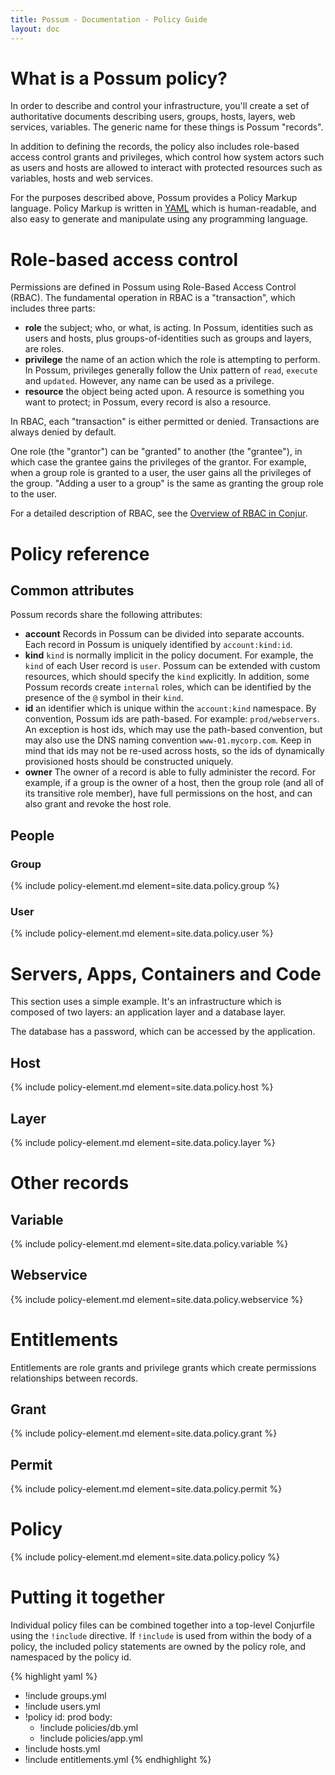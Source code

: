 ```yaml
---
title: Possum - Documentation - Policy Guide
layout: doc
---
```


# What is a Possum policy?

In order to describe and control your infrastructure, you'll create a set of authoritative documents describing users, groups, hosts, layers, web services, variables. The generic name for these things is Possum "records".

In addition to defining the records, the policy also includes role-based access control grants and privileges, which control how system actors such as users and hosts are allowed to interact with protected resources such as variables, hosts and web services.

For the purposes described above, Possum provides a Policy Markup language. Policy Markup is written in [YAML](http://yaml.org) which is human-readable, and also easy to generate and manipulate using any programming language.

# Role-based access control

Permissions are defined in Possum using Role-Based Access Control (RBAC). The fundamental operation in RBAC is a "transaction", which includes three parts:

* **role** the subject; who, or what, is acting. In Possum, identities such as users and hosts, plus groups-of-identities such as groups and layers, are roles.
* **privilege** the name of an action which the role is attempting to perform. In Possum, privileges generally follow the Unix pattern of `read`, `execute` and `updated`. However, any name can be used as a privilege.
* **resource** the object being acted upon. A resource is something you want to protect; in Possum, every record is also a resource.

In RBAC, each "transaction" is either permitted or denied. Transactions are always denied by default.

One role (the "grantor") can be "granted" to another (the "grantee"), in which case the grantee gains the privileges of the grantor. For example, when a group role is granted to a user, the user gains all the privileges of the group. "Adding a user to a group" is the same as granting the group role to the user.

For a detailed description of RBAC, see the [Overview of RBAC in Conjur](https://developer.conjur.net/key_concepts/rbac.html).

# Policy reference

## Common attributes

Possum records share the following attributes:

* **account** Records in Possum can be divided into separate accounts. Each record in Possum is uniquely identified by `account:kind:id`.
* **kind** `kind` is normally implicit in the policy document. For example, the `kind` of each User record is `user`. Possum can be extended with custom resources, which should specify the `kind` explicitly. In addition, some Possum records create `internal` roles, which can be identified by the presence of the `@` symbol in their `kind`. 
* **id** an identifier which is unique within the `account:kind` namespace. By convention, Possum ids are path-based. For example: `prod/webservers`. An exception is host ids, which may use the path-based convention, but may also use the DNS naming convention `www-01.mycorp.com`. Keep in mind that ids may not be re-used across hosts, so the ids of dynamically provisioned hosts should be constructed uniquely.
* **owner** The owner of a record is able to fully administer the record. For example, if a group is the owner of a host, then the group role (and all of its transitive role member), have full permissions on the host, and can also grant and revoke the host role.

## People

### Group

{% include policy-element.md element=site.data.policy.group %}

### User

{% include policy-element.md element=site.data.policy.user %}

# Servers, Apps, Containers and Code

This section uses a simple example. It's an infrastructure which is composed of two layers: an application layer and a database layer.

The database has a password, which can be accessed by the application.

## Host

{% include policy-element.md element=site.data.policy.host %}

## Layer

{% include policy-element.md element=site.data.policy.layer %}

# Other records

## Variable

{% include policy-element.md element=site.data.policy.variable %}

## Webservice

{% include policy-element.md element=site.data.policy.webservice %}

# Entitlements

Entitlements are role grants and privilege grants which create permissions relationships between records. 

## Grant

{% include policy-element.md element=site.data.policy.grant %}

## Permit

{% include policy-element.md element=site.data.policy.permit %}

# Policy

{% include policy-element.md element=site.data.policy.policy %}

# Putting it together

Individual policy files can be combined together into a top-level Conjurfile using the `!include` directive. If `!include` is used from within the body of a policy, the included policy statements are owned by the policy role, and namespaced by the policy id.

{% highlight yaml %}
- !include groups.yml
- !include users.yml
- !policy
  id: prod
  body:
  - !include policies/db.yml
  - !include policies/app.yml
- !include hosts.yml
- !include entitlements.yml
{% endhighlight %}
